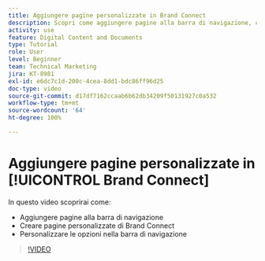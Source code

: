 ```yaml
---
title: Aggiungere pagine personalizzate in Brand Connect
description: Scopri come aggiungere pagine alla barra di navigazione, creare pagine personalizzate e personalizzare le opzioni nella barra di navigazione in Brand Connect per [!UICONTROL Workfront DAM].
activity: use
feature: Digital Content and Documents
type: Tutorial
role: User
level: Beginner
team: Technical Marketing
jira: KT-8981
exl-id: e6dc7c1d-200c-4cea-8dd1-bdc86ff96d25
doc-type: video
source-git-commit: d17df7162ccaab6b62db34209f50131927c0a532
workflow-type: tm+mt
source-wordcount: '64'
ht-degree: 100%

---
```


# Aggiungere pagine personalizzate in [!UICONTROL Brand Connect]

In questo video scoprirai come:

* Aggiungere pagine alla barra di navigazione
* Creare pagine personalizzate di Brand Connect
* Personalizzare le opzioni nella barra di navigazione

>[!VIDEO](https://video.tv.adobe.com/v/3418770/?quality=12&learn=on&enablevpops&captions=ita)

